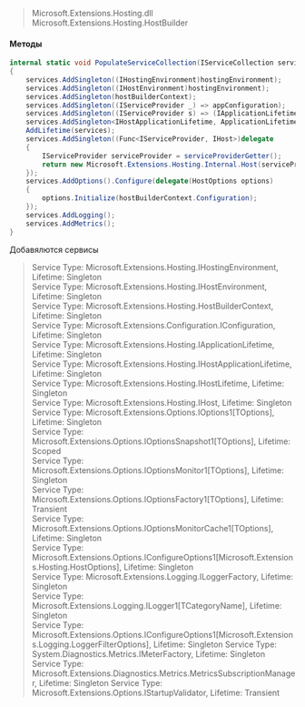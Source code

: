 > Microsoft.Extensions.Hosting.dll
> Microsoft.Extensions.Hosting.HostBuilder

#### Методы
```csharp
internal static void PopulateServiceCollection(IServiceCollection services, HostBuilderContext hostBuilderContext, HostingEnvironment hostingEnvironment, PhysicalFileProvider defaultFileProvider, IConfiguration appConfiguration, Func<IServiceProvider> serviceProviderGetter)
{
	services.AddSingleton((IHostingEnvironment)hostingEnvironment);
	services.AddSingleton((IHostEnvironment)hostingEnvironment);
	services.AddSingleton(hostBuilderContext);
	services.AddSingleton((IServiceProvider _) => appConfiguration);
	services.AddSingleton((IServiceProvider s) => (IApplicationLifetime)s.GetRequiredService<IHostApplicationLifetime>());
	services.AddSingleton<IHostApplicationLifetime, ApplicationLifetime>();
	AddLifetime(services);
	services.AddSingleton((Func<IServiceProvider, IHost>)delegate
	{
		IServiceProvider serviceProvider = serviceProviderGetter();
		return new Microsoft.Extensions.Hosting.Internal.Host(serviceProvider, hostingEnvironment, defaultFileProvider, serviceProvider.GetRequiredService<IHostApplicationLifetime>(), serviceProvider.GetRequiredService<ILogger<Microsoft.Extensions.Hosting.Internal.Host>>(), serviceProvider.GetRequiredService<IHostLifetime>(), serviceProvider.GetRequiredService<IOptions<HostOptions>>());
	});
	services.AddOptions().Configure(delegate(HostOptions options)
	{
		options.Initialize(hostBuilderContext.Configuration);
	});
	services.AddLogging();
	services.AddMetrics();
}
```
Добавялются сервисы  
> Service Type: Microsoft.Extensions.Hosting.IHostingEnvironment, Lifetime: Singleton  
> Service Type: Microsoft.Extensions.Hosting.IHostEnvironment, Lifetime: Singleton  
> Service Type: Microsoft.Extensions.Hosting.HostBuilderContext, Lifetime: Singleton  
> Service Type: Microsoft.Extensions.Configuration.IConfiguration, Lifetime: Singleton  
> Service Type: Microsoft.Extensions.Hosting.IApplicationLifetime, Lifetime: Singleton  
> Service Type: Microsoft.Extensions.Hosting.IHostApplicationLifetime, Lifetime: Singleton  
> Service Type: Microsoft.Extensions.Hosting.IHostLifetime, Lifetime: Singleton  
> Service Type: Microsoft.Extensions.Hosting.IHost, Lifetime: Singleton    
> Service Type: Microsoft.Extensions.Options.IOptions1[TOptions], Lifetime: Singleton  
> Service Type: Microsoft.Extensions.Options.IOptionsSnapshot1[TOptions], Lifetime: Scoped  
> Service Type: Microsoft.Extensions.Options.IOptionsMonitor1[TOptions], Lifetime: Singleton  
> Service Type: Microsoft.Extensions.Options.IOptionsFactory1[TOptions], Lifetime: Transient  
> Service Type: Microsoft.Extensions.Options.IOptionsMonitorCache1[TOptions], Lifetime: Singleton  
> Service Type: Microsoft.Extensions.Options.IConfigureOptions1[Microsoft.Extensions.Hosting.HostOptions], Lifetime: Singleton  
> Service Type: Microsoft.Extensions.Logging.ILoggerFactory, Lifetime: Singleton  
> Service Type: Microsoft.Extensions.Logging.ILogger1[TCategoryName], Lifetime: Singleton  
> Service Type: Microsoft.Extensions.Options.IConfigureOptions1[Microsoft.Extensions.Logging.LoggerFilterOptions], Lifetime: Singleton
> Service Type: System.Diagnostics.Metrics.IMeterFactory, Lifetime: Singleton  
> Service Type: Microsoft.Extensions.Diagnostics.Metrics.MetricsSubscriptionManager, Lifetime: Singleton
> Service Type: Microsoft.Extensions.Options.IStartupValidator, Lifetime: Transient  
